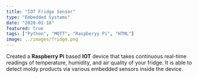 ```yaml
---
title: "IOT Fridge Sensor"
type: "Embedded Systems"
date: "2020-01-18"
featured: true
tags: ["Python", "MQTT", "Raspberyy Pi", "HTML"]
image: ../images/fridge.png
---
```


Created a **Raspberry Pi** based **IOT** device that takes continuous real-time readings of temperature, humidity, and air quality of your fridge. It is able to detect moldy products via various embedded sensors inside the device.